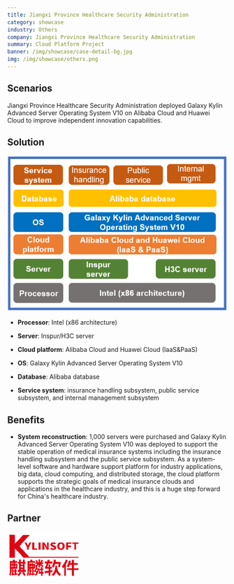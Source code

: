 ```yaml
---
title: Jiangxi Province Healthcare Security Administration
category: showcase
industry: Others
company: Jiangxi Province Healthcare Security Administration
summary: Cloud Platform Project
banner: /img/showcase/case-detail-bg.jpg
img: /img/showcase/others.png
---
```


## **Scenarios**

Jiangxi Province Healthcare Security Administration deployed Galaxy Kylin Advanced Server Operating System V10 on Alibaba Cloud and Huawei Cloud to improve independent innovation capabilities.

## **Solution**

<div class="case-img"><img src="./er3.png"/></div>

- **Processor**: Intel (x86 architecture)

- **Server**: Inspur/H3C server

- **Cloud platform**: Alibaba Cloud and Huawei Cloud (IaaS&PaaS)

- **OS**: Galaxy Kylin Advanced Server Operating System V10

- **Database**: Alibaba database

- **Service system**: insurance handling subsystem, public service subsystem, and internal management subsystem

## **Benefits**

- **System reconstruction**: 1,000 servers were purchased and Galaxy Kylin Advanced Server Operating System V10 was deployed to support the stable operation of medical insurance systems including the insurance handling subsystem and the public service subsystem. As a system-level software and hardware support platform for industry applications, big data, cloud computing, and distributed storage, the cloud platform supports the strategic goals of medical insurance clouds and applications in the healthcare industry, and this is a huge step forward for China's healthcare industry.

## Partner

<img src="./qiling.png"/>
